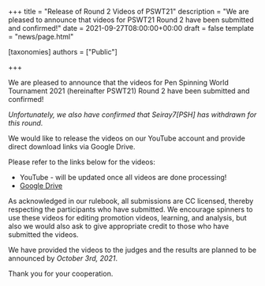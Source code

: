+++
title = "Release of Round 2 Videos of PSWT21"
description = "We are pleased to announce that videos for PSWT21 Round 2 have been submitted and confirmed!"
date = 2021-09-27T08:00:00+00:00
draft = false
template = "news/page.html"

[taxonomies]
authors = ["Public"]

+++

We are pleased to announce that the videos for Pen Spinning World Tournament 2021 (hereinafter PSWT21) Round 2 have been submitted and confirmed!

_Unfortunately, we also have confirmed that Seiray7[PSH] has withdrawn for this round._

We would like to release the videos on our YouTube account and provide direct download links via Google Drive.

Please refer to the links below for the videos:

- YouTube - will be updated once all videos are done processing!
- [Google Drive](https://drive.google.com/drive/folders/1FZ1N-SvVXyt9_PR3ot52wkqlT2mSifXs)

As acknowledged in our rulebook, all submissions are CC licensed, thereby respecting the participants who have submitted. We encourage spinners to use these videos for editing promotion videos, learning, and analysis, but also we would also ask to give appropriate credit to those who have submitted the videos.

We have provided the videos to the judges and the results are planned to be announced by _October 3rd, 2021_.

Thank you for your cooperation.
